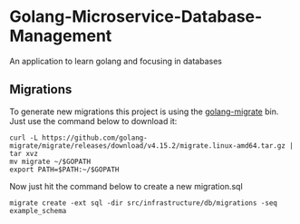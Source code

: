 # Golang-Microservice-Database-Management

An application to learn golang and focusing in databases

## Migrations

To generate new migrations this project is using the [golang-migrate](https://github.com/golang-migrate/migrate/releases/download/v4.15.2/migrate.linux-amd64.tar.gz) bin.
Just use the command below to download it:

```shell
curl -L https://github.com/golang-migrate/migrate/releases/download/v4.15.2/migrate.linux-amd64.tar.gz | tar xvz
mv migrate ~/$GOPATH
export PATH=$PATH:~/$GOPATH
 ```

Now just hit the command below to create a new migration.sql
  
```shell
migrate create -ext sql -dir src/infrastructure/db/migrations -seq example_schema
```
